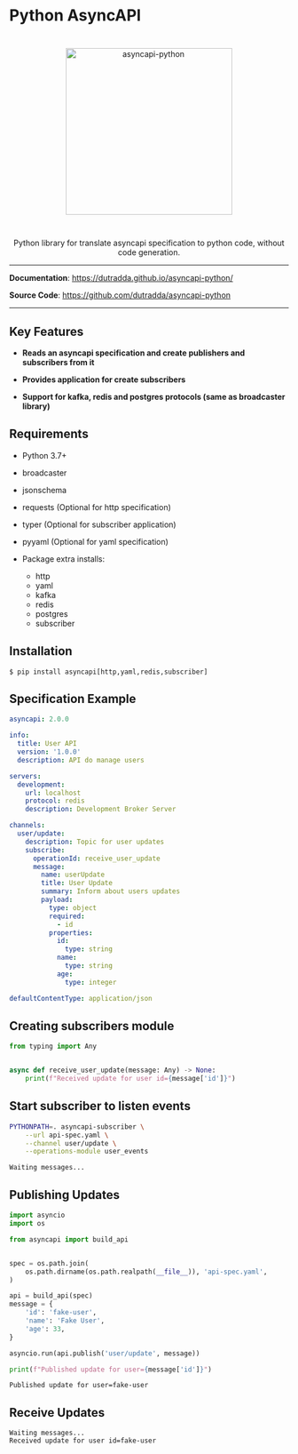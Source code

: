 # Python AsyncAPI

<p align="center" style="margin: 3em">
  <a href="https://github.com/dutradda/asyncapi-python">
    <img src="asyncapi-python-white.svg" alt="asyncapi-python" width="300"/>
  </a>
</p>

<p align="center">
    Python library for translate asyncapi specification to python code, without code generation.
</p>

---

**Documentation**: <a href="https://dutradda.github.io/asyncapi-python/" target="_blank">https://dutradda.github.io/asyncapi-python/</a>

**Source Code**: <a href="https://github.com/dutradda/asyncapi-python" target="_blank">https://github.com/dutradda/asyncapi-python</a>

---


## Key Features

- **Reads an asyncapi specification and create publishers and subscribers from it**

- **Provides application for create subscribers**

- **Support for kafka, redis and postgres protocols (same as broadcaster library)**


## Requirements

 - Python 3.7+
 - broadcaster
 - jsonschema
 - requests (Optional for http specification)
 - typer (Optional for subscriber application)
 - pyyaml (Optional for yaml specification)

 - Package extra installs:
    + http
    + yaml
    + kafka
    + redis
    + postgres
    + subscriber


## Installation

```
$ pip install asyncapi[http,yaml,redis,subscriber]
```


## Specification Example

```yaml
asyncapi: 2.0.0

info:
  title: User API
  version: '1.0.0'
  description: API do manage users

servers:
  development:
    url: localhost
    protocol: redis
    description: Development Broker Server

channels:
  user/update:
    description: Topic for user updates
    subscribe:
      operationId: receive_user_update
      message:
        name: userUpdate
        title: User Update
        summary: Inform about users updates
        payload:
          type: object
          required:
            - id
          properties:
            id:
              type: string
            name:
              type: string
            age:
              type: integer

defaultContentType: application/json

```


## Creating subscribers module

```python
from typing import Any


async def receive_user_update(message: Any) -> None:
    print(f"Received update for user id={message['id']}")

```

## Start subscriber to listen events

```bash
PYTHONPATH=. asyncapi-subscriber \
    --url api-spec.yaml \
    --channel user/update \
    --operations-module user_events

```

```
Waiting messages...

```


## Publishing Updates

```python
import asyncio
import os

from asyncapi import build_api


spec = os.path.join(
    os.path.dirname(os.path.realpath(__file__)), 'api-spec.yaml',
)

api = build_api(spec)
message = {
    'id': 'fake-user',
    'name': 'Fake User',
    'age': 33,
}

asyncio.run(api.publish('user/update', message))

print(f"Published update for user={message['id']}")

```

```
Published update for user=fake-user

```


## Receive Updates

```
Waiting messages...
Received update for user id=fake-user

```
